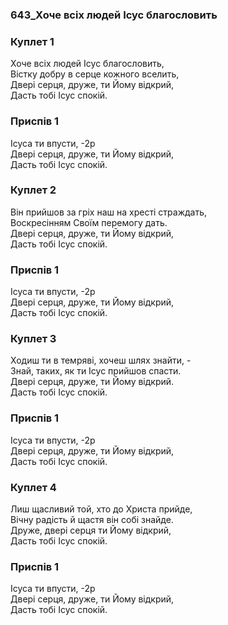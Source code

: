 ### 643_Хоче всіх людей Ісус благословить
### Куплет 1
Хоче всіх людей Ісус благословить, <br/>Вістку добру в серце кожного вселить, <br/>Двері серця, друже, ти Йому відкрий, <br/>Дасть тобі Ісус спокій.
### Приспів 1
Ісуса ти впусти, -2р<br/>Двері серця, друже, ти Йому відкрий, <br/>Дасть тобі Ісус спокій.
### Куплет 2
Він прийшов за гріх наш на хресті страждать, <br/>Воскресінням Своїм перемогу дать. <br/>Двері серця, друже, ти Йому відкрий, <br/>Дасть тобі Ісус спокій.
### Приспів 1
Ісуса ти впусти, -2р<br/>Двері серця, друже, ти Йому відкрий, <br/>Дасть тобі Ісус спокій.
### Куплет 3
Ходиш ти в темряві, хочеш шлях знайти, - <br/>Знай, таких, як ти Ісус прийшов спасти.<br/>Двері серця, друже, ти Йому відкрий. <br/>Дасть тобі Ісус спокій.
### Приспів 1
Ісуса ти впусти, -2р<br/>Двері серця, друже, ти Йому відкрий, <br/>Дасть тобі Ісус спокій.
### Куплет 4
Лиш щасливий той, хто до Христа прийде, <br/>Вічну радість й щастя він собі знайде. <br/>Друже, двері серця ти Йому відкрий, <br/>Дасть тобі Ісус спокій.
### Приспів 1
Ісуса ти впусти, -2р<br/>Двері серця, друже, ти Йому відкрий, <br/>Дасть тобі Ісус спокій.

